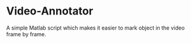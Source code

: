 # Video-Annotator
A simple Matlab script which makes it easier to mark object in the video frame by frame.
